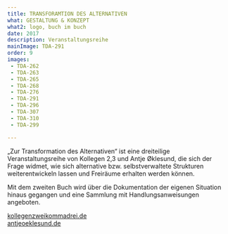 ```yaml
---
title: TRANSFORAMTION DES ALTERNATIVEN
what: GESTALTUNG & KONZEPT
what2: logo, buch im buch
date: 2017
description: Veranstaltungsreihe
mainImage: TDA-291
order: 9
images:
 - TDA-262
 - TDA-263
 - TDA-265
 - TDA-268
 - TDA-276
 - TDA-291
 - TDA-296
 - TDA-307
 - TDA-310
 - TDA-299

---
```


„Zur Transformation des Alternativen“ ist eine dreiteilige Veranstaltungsreihe von Kollegen 2,3 und Antje Øklesund, die sich der Frage widmet, wie sich alternative bzw. selbstverwaltete Strukturen weiterentwickeln lassen und Freiräume erhalten werden können.

Mit dem zweiten Buch wird über die Dokumentation der eigenen Situation hinaus gegangen und eine Sammlung mit Handlungsanweisungen angeboten.

[kollegenzweikommadrei.de](http://www.kollegenzweikommadrei.de/)  
[antjeoeklesund.de](http://www.antjeoeklesund.de/)
